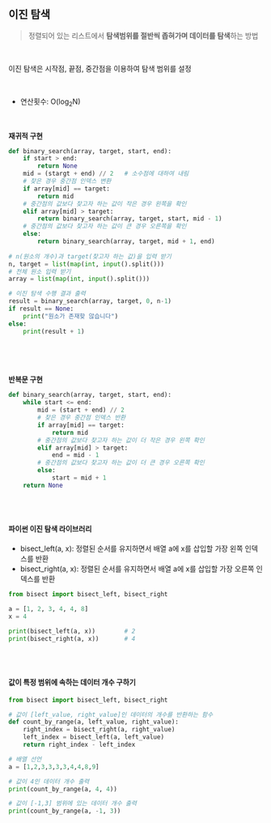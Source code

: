 ## 이진 탐색

> 정렬되어 있는 리스트에서 **탐색범위를 절반씩 좁혀가며 데이터를 탐색**하는 방법

<br>

이진 탐색은 시작점, 끝점, 중간점을 이용하여 탐색 범위를 설정

<br>

- 연산횟수: O(log<sub>2</sub>N)

<br>

**재귀적 구현**

```python
def binary_search(array, target, start, end):
	if start > end:
        return None
    mid = (stargt + end) // 2	# 소수점에 대하여 내림
    # 찾은 경우 중간점 인덱스 변환
    if array[mid] == target:
        return mid
    # 중간점의 값보다 찾고자 하는 값이 작은 경우 왼쪽을 확인
    elif array[mid] > target:
        return binary_search(array, target, start, mid - 1)
    # 중간점의 값보다 찾고자 하는 값이 큰 경우 오른쪽을 확인
    else:
        return binary_search(array, target, mid + 1, end)
    
# n(원소의 개수)과 target(찾고자 하는 값)을 입력 받기
n, target = list(map(int, input().split()))
# 전체 원소 입력 받기
array = list(map(int, input().split()))

# 이진 탐색 수행 결과 출력
result = binary_search(array, target, 0, n-1)
if result == None:
    print("원소가 존재핮 않습니다")
else:
    print(result + 1) 
    
```

<br>

<br>

**반복문 구현**

```python
def binary_search(array, target, start, end):
    while start <= end:
        mid = (start + end) // 2
        # 찾은 경우 중간점 인덱스 반환
        if array[mid] == target:
            return mid
        # 중간점의 값보다 찾고자 하는 값이 더 작은 경우 왼쪽 확인
        elif array[mid] > target:
            end = mid - 1
        # 중간점의 값보다 찾고자 하는 값이 더 큰 경우 오른쪽 확인
        else:
            start = mid + 1
    return None
```

<br>

<br>

#### 파이썬 이진 탐색 라이브러리

- bisect_left(a, x): 정렬된 순서를 유지하면서 배열 a에 x를 삽입할 가장 왼쪽 인덱스를 반환
- bisect_right(a, x): 정렬된 순서를 유지하면서 배열 a에 x를 삽입할 가장 오른쪽 인덱스를 반환

```python
from bisect import bisect_left, bisect_right

a = [1, 2, 3, 4, 4, 8]
x = 4

print(bisect_left(a, x))		# 2
print(bisect_right(a, x))		# 4
```

<br>

<br>

#### 값이 특정 범위에 속하는 데이터 개수 구하기

```python
from bisect import bisect_left, bisect_right

# 값이 [left_value, right_value]인 데이터의 개수를 반환하는 함수
def count_by_range(a, left_value, right_value):
    right_index = bisect_right(a, right_value)
    left_index = bisect_left(a, left_value)
    return right_index - left_index

# 배열 선언
a = [1,2,3,3,3,3,4,4,8,9]

# 값이 4인 데이터 개수 출력
print(count_by_range(a, 4, 4))

# 값이 [-1,3] 범위에 있는 데이터 개수 출력
print(count_by_range(a, -1, 3))
```

